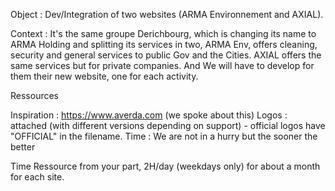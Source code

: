 Object : Dev/Integration of two websites (ARMA Environnement and AXIAL).

Context : It's the same groupe Derichbourg, which is changing its name to ARMA Holding and splitting its services in two, ARMA Env, offers cleaning, security and general services to public Gov and the Cities. AXIAL offers the same services but for private companies. And We will have to develop for them their new website, one for each activity. 

Ressources

Inspiration : https://www.averda.com (we spoke about this)
Logos : attached (with different versions depending on support) - official logos have "OFFICIAL" in the filename.
Time : We are not in a hurry but the sooner the better

Time Ressource from your part, 2H/day (weekdays only) for about a month for each site.